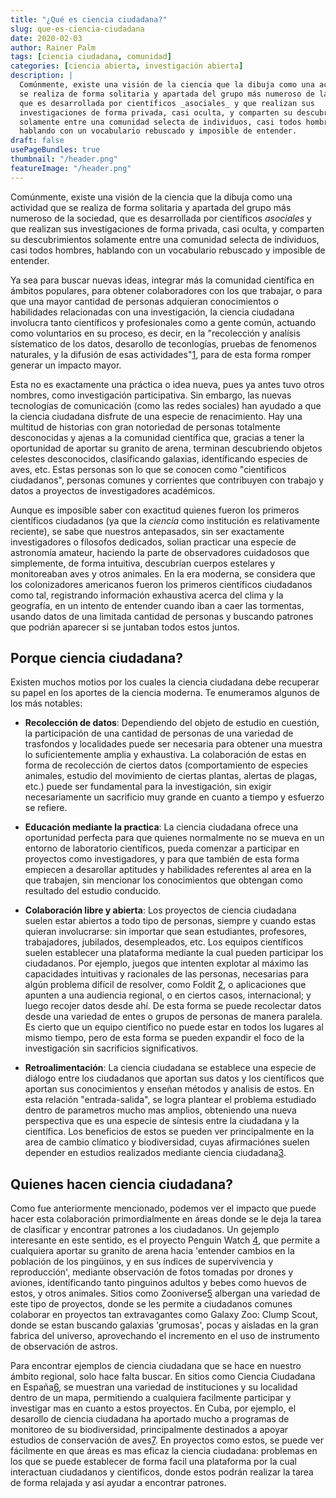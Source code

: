 ```yaml
---
title: "¿Qué es ciencia ciudadana?"
slug: que-es-ciencia-ciudadana
date: 2020-02-03
author: Rainer Palm
tags: [ciencia ciudadana, comunidad]
categories: [ciencia abierta, investigación abierta]
description: |
  Comúnmente, existe una visión de la ciencia que la dibuja como una actividad que
  se realiza de forma solitaria y apartada del grupo más numeroso de la sociedad,
  que es desarrollada por científicos _asociales_ y que realizan sus
  investigaciones de forma privada, casi oculta, y comparten su descubrimientos
  solamente entre una comunidad selecta de individuos, casi todos hombres,
  hablando con un vocabulario rebuscado y imposible de entender.
draft: false
usePageBundles: true
thumbnail: "/header.png"
featureImage: "/header.png"
---
```


<!-- # ¿Qué es ciencia ciudadana? -->
<!-- **Por Rainer Palm** -->

Comúnmente, existe una visión de la ciencia que la dibuja como una actividad que
se realiza de forma solitaria y apartada del grupo más numeroso de la sociedad,
que es desarrollada por científicos _asociales_ y que realizan sus
investigaciones de forma privada, casi oculta, y comparten su descubrimientos
solamente entre una comunidad selecta de individuos, casi todos hombres,
hablando con un vocabulario rebuscado y imposible de entender.

<!-- TEASER_END -->

Ya sea para buscar nuevas ideas, integrar más la comunidad científica en ámbitos
populares, para obtener colaboradores con los que trabajar, o para que una mayor
cantidad de personas adquieran conocimientos o habilidades relacionadas con una
investigación, la ciencia ciudadana involucra tanto científicos y profesionales
como a gente común, actuando como voluntarios en su proceso, es decir, en la
"recolección y analísis sístematico de los datos, desarollo de teconlogías,
pruebas de fenomenos naturales, y la difusión de esas actividades"[1], para de
esta forma romper generar un impacto mayor.

Esta no es exactamente una práctica o idea nueva, pues ya antes tuvo otros
nombres, como investigación participativa. Sin embargo, las nuevas tecnologías
de comunicación (como las redes sociales) han ayudado a que la ciencia ciudadana
disfrute de una especie de renacimiento. Hay una multitud de historias con gran
notoriedad de personas totalmente desconocidas y ajenas a la comunidad
científica que, gracias a tener la oportunidad de aportar su granito de arena,
terminan descubriendo objetos celestes desconocidos, clasificando galaxias,
identíficando especies de aves, etc. Estas personas son lo que se conocen como
"cientificos ciudadanos", personas comunes y corrientes que contribuyen con
trabajo y datos a proyectos de investigadores académicos.

Aunque es imposible saber con exactitud quienes fueron los primeros científicos
ciudadanos (ya que la _ciencia_ como institución es relativamente reciente), se
sabe que nuestros antepasados, sin ser exactamente investigadores o fílosofos
dedicados, solian practicar una especie de astronomía amateur, haciendo la parte
de observadores cuidadosos que simplemente, de forma intuitiva, descubrían
cuerpos estelares y monitoreaban aves y otros animales. En la era moderna, se
considera que los colonizadores americanos fueron los primeros científicos
ciudadanos como tal, registrando información exhaustiva acerca del clima y la
geografía, en un intento de entender cuando iban a caer las tormentas, usando
datos de una limitada cantidad de personas y buscando patrones que podrián
aparecer si se juntaban todos estos juntos.

## Porque ciencia ciudadana?

Existen muchos motios por los cuales la ciencia ciudadana debe recuperar su
papel en los aportes de la ciencia moderna. Te enumeramos algunos de los más
notables:

- **Recolección de datos**: Dependiendo del objeto de estudio en cuestión, la
  participación de una cantidad de personas de una variedad de trasfondos y
  localidades puede ser necesaria para obtener una muestra lo suficientemente
  amplia y exhaustiva. La colaboración de estas en forma de recolección de
  ciertos datos (comportamiento de especies animales, estudio del movimiento de
  ciertas plantas, alertas de plagas, etc.) puede ser fundamental para la
  investigación, sin exigir necesariamente un sacrificio muy grande en cuanto a
  tiempo y esfuerzo se refiere.

- **Educación mediante la practica**: La ciencia ciudadana ofrece una
  oportunidad perfecta para que quienes normalmente no se mueva en un entorno de
  laboratorio científicos, pueda comenzar a participar en proyectos como
  investigadores, y para que también de esta forma empiecen a desarollar
  aptitudes y habilidades referentes al area en la que trabajen, sin mencionar
  los conocimientos que obtengan como resultado del estudio conducido.

- **Colaboración libre y abierta**: Los proyectos de ciencia ciudadana suelen
  estar abiertos a todo tipo de personas, siempre y cuando estas quieran
  involucrarse: sin importar que sean estudiantes, profesores, trabajadores,
  jubilados, desempleados, etc. Los equipos científicos suelen establecer una
  plataforma mediante la cual pueden participar los ciudadanos. Por ejemplo,
  juegos que intenten explotar al máximo las capacidades intuitivas y racionales
  de las personas, necesarias para algún problema difícil de resolver, como
  Foldit [2], o aplicaciones que apunten a una audiencia regional, o en ciertos
  casos, internacional; y luego recojer datos desde ahí. De esta forma se puede
  recolectar datos desde una variedad de entes o grupos de personas de manera
  paralela. Es cierto que un equipo científico no puede estar en todos los
  lugares al mismo tiempo, pero de esta forma se pueden expandir el foco de la
  investigación sin sacrificios significativos.

- **Retroalimentación**: La ciencia ciudadana se establece una especie de
  diálogo entre los ciudadanos que aportan sus datos y los científicos que
  aportan sus conocimientos y enseñan métodos y analisis de estos. En esta
  relación "entrada-salida", se logra plantear el problema estudiado dentro de
  parametros mucho mas amplios, obteniendo una nueva perspectiva que es una
  especie de síntesis entre la ciudadana y la científica. Los beneficios de
  estos se pueden ver principalmente en la area de cambio clímatico y
  biodiversidad, cuyas afirmaciónes suelen depender en estudios realizados
  mediante ciencia ciudadana[3].

## Quienes hacen ciencia ciudadana?

Como fue anteriormente mencionado, podemos ver el impacto que puede hacer esta
colaboración primordialmente en áreas donde se le deja la tarea de clasificar y
encontrar patrones a los ciudadanos. Un gejemplo interesante en este sentido, es
el proyecto Penguin Watch [4], que permite a cualquiera aportar su granito de
arena hacia 'entender cambios en la población de los pingüinos, y en sus índices
de supervivencia y reproducción', mediante observación de fotos tomadas por
drones y aviones, identíficando tanto pinguinos adultos y bebes como huevos de
estos, y otros animales. Sitios como Zooniverse[5] albergan una variedad de este
tipo de proyectos, donde se les permite a ciudadanos comunes colaborar en
proyectos tan extravagantes como Galaxy Zoo: Clump Scout, donde se estan
buscando galaxias 'grumosas', pocas y aisladas en la gran fabrica del universo,
aprovechando el incremento en el uso de instrumento de observación de astros.

Para encontrar ejemplos de ciencia ciudadana que se hace en nuestro ámbito
regional, solo hace falta buscar. En sitios como Ciencia Ciudadana en España[6],
se muestran una variedad de instituciones y su localidad dentro de un mapa,
permitiendo a cualquiera facilmente participar y investigar mas en cuanto a
estos proyectos. En Cuba, por ejemplo, el desarollo de ciencia ciudadana ha
aportado mucho a programas de monitoreo de su biodiversidad, principalmente
destinados a apoyar estudios de conservación de aves[7]. En proyectos como
estos, se puede ver fácilmente en que áreas es mas eficaz la ciencia ciudadana:
problemas en los que se puede establecer de forma facil una plataforma por la
cual interactuan ciudadanos y cientificos, donde estos podrán realizar la tarea
de forma relajada y así ayudar a encontrar patrones.

[1]:
  http://www.openscientist.org/2011/09/finalizing-definition-of-citizen.html
  "Finalizing a Definition of 'Citizen Science' and 'Citizen Scientists'"
[2]: https://fold.it/ "Foldit"
[3]:
  https://journals.plos.org/plosone/article?id=10.1371/journal.pone.0106508
  "The Invisible Prevalence of Citizen Science in Global Research: Migratory Birds and Climate Change"
[4]:
  https://www.zooniverse.org/projects/penguintom79/penguin-watch
  "Penguin Watch"
[5]: https://www.zooniverse.org/ "Zooniverse"
[6]: https://ciencia-ciudadana.es/ "Ciencia Ciudadana en España"
[7]:
  http://repositorio.geotech.cu/xmlui/handle/1234/1226
  "Los Árboles, las Aves de la Ciudad y Yo: Proyecto de Ciencia Ciudadana del Museo Nacional de Historia Natural, de Cuba."
